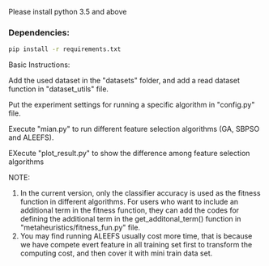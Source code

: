 Please install python 3.5 and above

### Dependencies:

```bash
pip install -r requirements.txt
```

Basic Instructions:

Add the used dataset in the "datasets" folder, and add a read dataset function in "dataset_utils" file.

Put the experiment settings for running a specific algorithm in "config.py" file.

Execute "mian.py" to run different feature selection algorithms (GA, SBPSO and ALEEFS).

EXecute "plot_result.py" to show the difference among feature selection algorithms

NOTE: 
1. In the current version, only the classifier accuracy is used as the fitness function in different algorithms. For users who want to include an additional term in the fitness function, they can add the codes for defining the additional term in the get_additonal_term() function in  "metaheuristics/fitness_fun.py" file.
2. You may find running ALEEFS usually cost more time, that is because we have compete evert feature in all training set first to transform the computing cost, and then cover it with mini train data set.